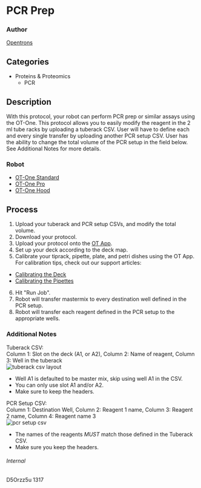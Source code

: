 # PCR Prep

### Author
[Opentrons](http://www.opentrons.com/)

## Categories
* Proteins & Proteomics
    * PCR

## Description
With this protocol, your robot can perform PCR prep or similar assays using the OT-One. This protocol allows you to easily modify the reagent in the 2 ml tube racks by uploading a tuberack CSV. User will have to define each and every single transfer by uploading another PCR setup CSV. User has the ability to change the total volume of the PCR setup in the field below. See Additional Notes for more details.

### Robot
* [OT-One Standard](https://opentrons.com/robots/ot-one-s-standard)
* [OT-One Pro](https://opentrons.com/robots/ot-one-s-pro)
* [OT-One Hood](https://opentrons.com/robots/ot-one-s-hood)

## Process
1. Upload your tuberack and PCR setup CSVs, and modify the total volume.
2. Download your protocol.
3. Upload your protocol onto the [OT App](https://opentrons.com/ot-app).
4. Set up your deck according to the deck map.
5. Calibrate your tiprack, pipette, plate, and petri dishes using the OT App. For calibration tips, check out our support articles:
 * [Calibrating the Deck](https://support.opentrons.com/ot-one/getting-started-software-setup/calibrating-the-deck)
 * [Calibrating the Pipettes](https://support.opentrons.com/ot-one/getting-started-software-setup/calibrating-the-pipettes)
6. Hit "Run Job".
7. Robot will transfer mastermix to every destination well defined in the PCR setup.
8. Robot will transfer each reagent defined in the PCR setup to the appropriate wells.

### Additional Notes
Tuberack CSV:  
Column 1: Slot on the deck (A1, or A2), Column 2: Name of reagent, Column 3: Well in the tuberack  
![tuberack csv layout](https://s3.amazonaws.com/opentrons-protocol-library-website/custom-README-images/1317-university-of-texas-at-austin/tuberack_csv.png)
* Well A1 is defaulted to be master mix, skip using well A1 in the CSV.
* You can only use slot A1 and/or A2.
* Make sure to keep the headers.


PCR Setup CSV:  
Column 1: Destination Well, Column 2: Reagent 1 name, Column 3: Reagent 2 name, Column 4: Reagent name 3  
![pcr setup csv](https://s3.amazonaws.com/opentrons-protocol-library-website/custom-README-images/1317-university-of-texas-at-austin/pcr_setup.png)
* The names of the reagents *MUST* match those defined in the Tuberack CSV.
* Make sure you keep the headers.

###### Internal
D5Orzz5u
1317
